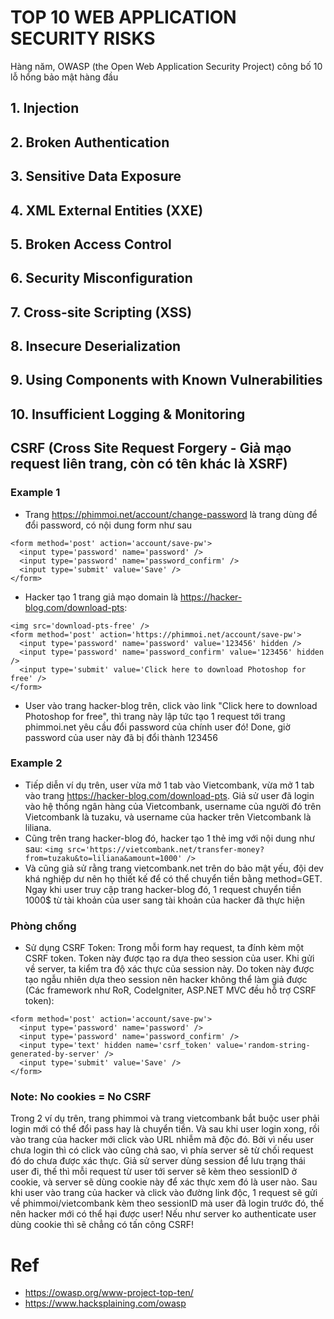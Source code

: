 # TOP 10 WEB APPLICATION SECURITY RISKS
Hàng năm, OWASP (the Open Web Application Security Project) công bố 10 lỗ hổng bảo mật hàng đầu

## 1. Injection

## 2. Broken Authentication

## 3. Sensitive Data Exposure

## 4. XML External Entities (XXE)

## 5. Broken Access Control

## 6. Security Misconfiguration

## 7. Cross-site Scripting (XSS)

## 8. Insecure Deserialization

## 9. Using Components with Known Vulnerabilities

## 10. Insufficient Logging & Monitoring

## CSRF (Cross Site Request Forgery - Giả mạo request liên trang, còn có tên khác là XSRF)
### Example 1
- Trang https://phimmoi.net/account/change-password là trang dùng để đổi password, có nội dung form như sau
```
<form method='post' action='account/save-pw'>
  <input type='password' name='password' />
  <input type='password' name='password_confirm' />
  <input type='submit' value='Save' />
</form>
```
- Hacker tạo 1 trang giả mạo domain là https://hacker-blog.com/download-pts:
```
<img src='download-pts-free' />
<form method='post' action='https://phimmoi.net/account/save-pw'>
  <input type='password' name='password' value='123456' hidden />
  <input type='password' name='password_confirm' value='123456' hidden />
  <input type='submit' value='Click here to download Photoshop for free' />
</form>
```
- User vào trang hacker-blog trên, click vào link "Click here to download Photoshop for free", thì trang này lập tức tạo 1 request tới trang phimmoi.net yêu cầu đổi password của chính user đó! Done, giờ password của user này đã bị đổi thành 123456

### Example 2
- Tiếp diễn ví dụ trên, user vừa mở 1 tab vào Vietcombank, vừa mở 1 tab vào trang https://hacker-blog.com/download-pts. Giả sử user đã login vào hệ thống ngân hàng của Vietcombank, username của người đó trên Vietcombank là tuzaku, và username của hacker trên Vietcombank là liliana.
- Cũng trên trang hacker-blog đó, hacker tạo 1 thẻ img với nội dung như sau:
```<img src='https://vietcombank.net/transfer-money?from=tuzaku&to=liliana&amount=1000' />```
- Và cũng giả sử rằng trang vietcombank.net trên do bảo mật yếu, đội dev khá nghiệp dư nên họ thiết kế để có thể chuyển tiền bằng method=GET. Ngay khi user truy cập trang hacker-blog đó, 1 request chuyển tiền 1000$ từ tài khoản của user sang tài khoản của hacker đã thực hiện

### Phòng chống
- Sử dụng CSRF Token: Trong mỗi form hay request, ta đính kèm một CSRF token. Token này được tạo ra dựa theo session của user. Khi gửi về server, ta kiểm tra độ xác thực của session này. Do token này được tạo ngẫu nhiên dựa theo session nên hacker không thể làm giả được (Các framework như RoR, CodeIgniter, ASP.NET MVC đều hỗ trợ CSRF token):
```
<form method='post' action='account/save-pw'>
  <input type='password' name='password' />
  <input type='password' name='password_confirm' />
  <input type='text' hidden name='csrf_token' value='random-string-generated-by-server' />
  <input type='submit' value='Save' />
</form>
```

### Note: No cookies = No CSRF
Trong 2 ví dụ trên, trang phimmoi và trang vietcombank bắt buộc user phải login mới có thể đổi pass hay là chuyển tiền. Và sau khi user login xong, rồi vào trang của hacker mới click vào URL nhiễm mã độc đó. Bởi vì nếu user chưa login thì có click vào cũng chả sao, vì phía server sẽ từ chối request đó do chưa được xác thực. Giả sử server dùng session để lưu trạng thái user đi, thế thì mỗi request từ user tới server sẽ kèm theo sessionID ở cookie, và server sẽ dùng cookie này để xác thực xem đó là user nào. Sau khi user vào trang của hacker và click vào đường link độc, 1 request sẽ gửi về phimmoi/vietcombank kèm theo sessionID mà user đã login trước đó, thế nên hacker mới có thể hại được user!
Nếu như server ko authenticate user dùng cookie thì sẽ chẳng có tấn công CSRF!

# Ref
- https://owasp.org/www-project-top-ten/
- https://www.hacksplaining.com/owasp
